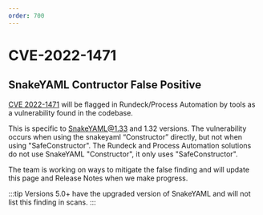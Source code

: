 ```yaml
---
order: 700
---
```


# CVE-2022-1471

## SnakeYAML Contructor False Positive

[CVE 2022-1471](https://nvd.nist.gov/vuln/detail/CVE-2022-1471#VulnChangeHistorySection) will be flagged in Rundeck/Process Automation by tools as a vulnerability found in the codebase. 

This is specific to SnakeYAML@1.33 and 1.32 versions. The vulnerability occurs when using the snakeyaml “Constructor” directly, but not when using "SafeConstructor". The Rundeck and Process Automation solutions do not use SnakeYAML "Constructor", it only uses "SafeConstructor".  

The team is working on ways to mitigate the false finding and will update this page and Release Notes when we make progress.

:::tip
Versions 5.0+ have the upgraded version of SnakeYAML and will not list this finding in scans.
:::